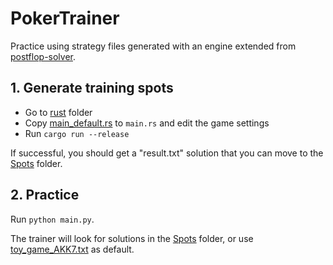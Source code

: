 # PokerTrainer
Practice using strategy files generated with an engine extended from [postflop-solver](https://github.com/b-inary/postflop-solver).

## 1. Generate training spots

- Go to [rust](/rust) folder
- Copy [main_default.rs](/rust/src/main_default.rs) to `main.rs` and edit the game settings
- Run `cargo run --release`

If successful, you should get a "result.txt" solution that you can move to the [Spots](/Spots) folder.

## 2. Practice

Run `python main.py`.

The trainer will look for solutions in the [Spots](/Spots) folder,
or use [toy_game_AKK7.txt](/tests/fixtures/toy_game_AKK7.txt) as default.
